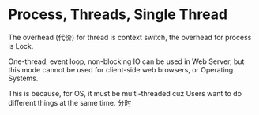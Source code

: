 # Process, Threads, Single Thread

The overhead (代价) for thread is context switch, the overhead for process is Lock.  

One-thread, event loop, non-blocking IO can be used in Web Server, but this mode cannot be used for client-side web browsers, or Operating Systems.  

This is because, for OS, it must be multi-threaded cuz Users want to do different things at the same time. 分时  